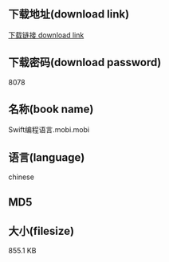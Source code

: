 ## 下载地址(download link)
[下载链接 download link](https://tutu365.netlify.app/?s=Swift%E7%BC%96%E7%A8%8B%E8%AF%AD%E8%A8%80.mobi)

## 下载密码(download password)
8078

## 名称(book name)
Swift编程语言.mobi.mobi

## 语言(language)
chinese

## MD5


## 大小(filesize)
855.1 KB
